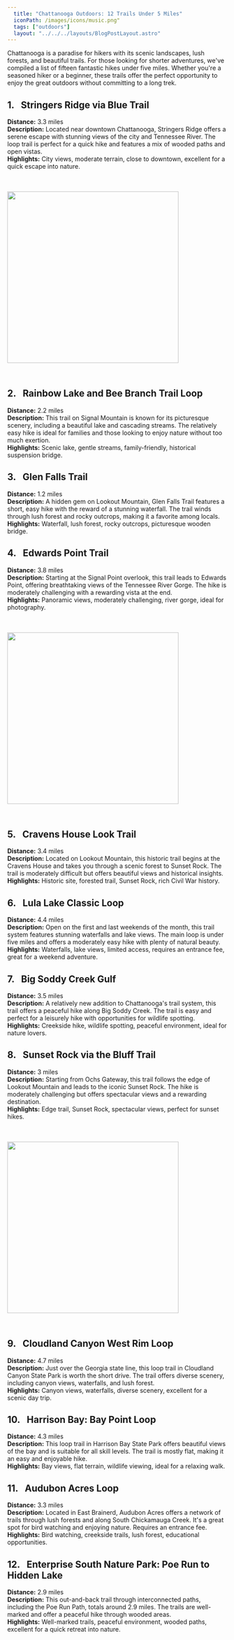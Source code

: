 ```yaml
---
  title: "Chattanooga Outdoors: 12 Trails Under 5 Miles"
  iconPath: /images/icons/music.png"
  tags: ["outdoors"]
  layout: "../../../layouts/BlogPostLayout.astro"
---
```


<style>
  @media (min-width: 768px) {
    .responsive-box {
      width: 28em !important;
      height: 28em !important;
    }
  }
</style>

<div>
  <div>
    Chattanooga is a paradise for hikers with its scenic landscapes, lush forests, and beautiful trails. For those looking for shorter adventures, we've compiled a list of fifteen fantastic hikes under five miles. Whether you're a seasoned hiker or a beginner, these trails offer the perfect opportunity to enjoy the great outdoors without committing to a long trek.
  </div>

  <div class="pb-2">
    <h2><span class="color-pink">1.</span>&nbsp&nbsp Stringers Ridge via Blue Trail</h2>
    <div class="mb-0p5"><b>Distance:</b> 3.3 miles</div>
    <div class="mb-0p5"><b>Description:</b> Located near downtown Chattanooga, Stringers Ridge offers a serene escape with stunning views of the city and Tennessee River. The loop trail is perfect for a quick hike and features a mix of wooded paths and open vistas.</div>
    <div class="mb-0p5"><b>Highlights:</b> City views, moderate terrain, close to downtown, excellent for a quick escape into nature.</div>
  </div>

  <div class="flex justify-center">
    <image src="/images/chattanooga_guides/hikes/woods2.webp" class="responsive-box" style="width: 20em; height: 20em; margin-bottom: 2em; margin-top: 3.5em;">
  </div>

  <div class="pb-2">
    <h2><span class="color-pink">2.</span>&nbsp&nbsp Rainbow Lake and Bee Branch Trail Loop</h2>
    <div class="mb-0p5"><b>Distance:</b> 2.2 miles</div>
    <div class="mb-0p5"><b>Description:</b> This trail on Signal Mountain is known for its picturesque scenery, including a beautiful lake and cascading streams. The relatively easy hike is ideal for families and those looking to enjoy nature without too much exertion.</div>
    <div class="mb-0p5"><b>Highlights:</b> Scenic lake, gentle streams, family-friendly, historical suspension bridge.</div>
  </div>

  <div class="pb-2">
    <h2><span class="color-pink">3.</span>&nbsp&nbsp Glen Falls Trail</h2>
    <div class="mb-0p5"><b>Distance:</b> 1.2 miles</div>
    <div class="mb-0p5"><b>Description:</b> A hidden gem on Lookout Mountain, Glen Falls Trail features a short, easy hike with the reward of a stunning waterfall. The trail winds through lush forest and rocky outcrops, making it a favorite among locals.</div>
    <div class="mb-0p5"><b>Highlights:</b> Waterfall, lush forest, rocky outcrops, picturesque wooden bridge.</div>
  </div>

  <div class="pb-2">
    <h2><span class="color-pink">4.</span>&nbsp&nbsp Edwards Point Trail</h2>
    <div class="mb-0p5"><b>Distance:</b> 3.8 miles</div>
    <div class="mb-0p5"><b>Description:</b> Starting at the Signal Point overlook, this trail leads to Edwards Point, offering breathtaking views of the Tennessee River Gorge. The hike is moderately challenging with a rewarding vista at the end.</div>
    <div class="mb-0p5"><b>Highlights:</b> Panoramic views, moderately challenging, river gorge, ideal for photography.</div>
  </div>

  <div class="flex justify-center">
    <image src="/images/chattanooga_guides/hikes/simple_woods.webp" class="responsive-box" style="width: 20em; height: 20em; margin-bottom: 2em; margin-top: 3.5em;">
  </div>

  <div class="pb-2">
    <h2><span class="color-pink">5.</span>&nbsp&nbsp Cravens House Look Trail</h2>
    <div class="mb-0p5"><b>Distance:</b> 3.4 miles</div>
    <div class="mb-0p5"><b>Description:</b> Located on Lookout Mountain, this historic trail begins at the Cravens House and takes you through a scenic forest to Sunset Rock. The trail is moderately difficult but offers beautiful views and historical insights.</div>
    <div class="mb-0p5"><b>Highlights:</b> Historic site, forested trail, Sunset Rock, rich Civil War history.</div>
  </div>

  <div class="pb-2">
    <h2><span class="color-pink">6.</span>&nbsp&nbsp Lula Lake Classic Loop</h2>
    <div class="mb-0p5"><b>Distance:</b> 4.4 miles</div>
    <div class="mb-0p5"><b>Description:</b> Open on the first and last weekends of the month, this trail system features stunning waterfalls and lake views. The main loop is under five miles and offers a moderately easy hike with plenty of natural beauty.</div>
    <div class="mb-0p5"><b>Highlights:</b> Waterfalls, lake views, limited access, requires an entrance fee, great for a weekend adventure.</div>
  </div>

  <div class="pb-2">
    <h2><span class="color-pink">7.</span>&nbsp&nbsp Big Soddy Creek Gulf</h2>
    <div class="mb-0p5"><b>Distance:</b> 3.5 miles</div>
    <div class="mb-0p5"><b>Description:</b> A relatively new addition to Chattanooga's trail system, this trail offers a peaceful hike along Big Soddy Creek. The trail is easy and perfect for a leisurely hike with opportunities for wildlife spotting.</div>
    <div class="mb-0p5"><b>Highlights:</b> Creekside hike, wildlife spotting, peaceful environment, ideal for nature lovers.</div>
  </div>

  <div class="pb-2">
    <h2><span class="color-pink">8.</span>&nbsp&nbsp Sunset Rock via the Bluff Trail</h2>
    <div class="mb-0p5"><b>Distance:</b> 3 miles</div>
    <div class="mb-0p5"><b>Description:</b> Starting from Ochs Gateway, this trail follows the edge of Lookout Mountain and leads to the iconic Sunset Rock. The hike is moderately challenging but offers spectacular views and a rewarding destination.</div>
    <div class="mb-0p5"><b>Highlights:</b> Edge trail, Sunset Rock, spectacular views, perfect for sunset hikes.</div>
  </div>

  <div class="flex justify-center">
    <image src="/images/chattanooga_guides/hikes/woods3.webp" class="responsive-box" style="width: 20em; height: 20em; margin-bottom: 2em; margin-top: 3.5em;">
  </div>

  <div class="pb-2">
    <h2><span class="color-pink">9.</span>&nbsp&nbsp Cloudland Canyon West Rim Loop</h2>
    <div class="mb-0p5"><b>Distance:</b> 4.7 miles</div>
    <div class="mb-0p5"><b>Description:</b> Just over the Georgia state line, this loop trail in Cloudland Canyon State Park is worth the short drive. The trail offers diverse scenery, including canyon views, waterfalls, and lush forest.</div>
    <div class="mb-0p5"><b>Highlights:</b> Canyon views, waterfalls, diverse scenery, excellent for a scenic day trip.</div>
  </div>

  <div class="pb-2">
    <h2><span class="color-pink">10.</span>&nbsp&nbsp Harrison Bay: Bay Point Loop</h2>
    <div class="mb-0p5"><b>Distance:</b> 4.3 miles</div>
    <div class="mb-0p5"><b>Description:</b> This loop trail in Harrison Bay State Park offers beautiful views of the bay and is suitable for all skill levels. The trail is mostly flat, making it an easy and enjoyable hike.</div>
    <div class="mb-0p5"><b>Highlights:</b> Bay views, flat terrain, wildlife viewing, ideal for a relaxing walk.</div>
  </div>

  <div class="pb-2">
    <h2><span class="color-pink">11.</span>&nbsp&nbsp Audubon Acres Loop</h2>
    <div class="mb-0p5"><b>Distance:</b> 3.3 miles</div>
    <div class="mb-0p5"><b>Description:</b> Located in East Brainerd, Audubon Acres offers a network of trails through lush forests and along South Chickamauga Creek. It's a great spot for bird watching and enjoying nature. Requires an entrance fee.</div>
    <div class="mb-0p5"><b>Highlights:</b> Bird watching, creekside trails, lush forest, educational opportunities.</div>
  </div>

  <div class="pb-2">
    <h2><span class="color-pink">12.</span>&nbsp&nbsp Enterprise South Nature Park: Poe Run to Hidden Lake</h2>
    <div class="mb-0p5"><b>Distance:</b> 2.9 miles</div>
    <div class="mb-0p5"><b>Description:</b> This out-and-back trail through interconnected paths, including the Poe Run Path, totals around 2.9 miles. The trails are well-marked and offer a peaceful hike through wooded areas.</div>
    <div class="mb-0p5"><b>Highlights:</b> Well-marked trails, peaceful environment, wooded paths, excellent for a quick retreat into nature.</div>
  </div>
</div>
